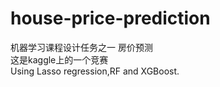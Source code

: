 # house-price-prediction  
机器学习课程设计任务之一
房价预测  
这是kaggle上的一个竞赛  
Using Lasso regression,RF and XGBoost.

